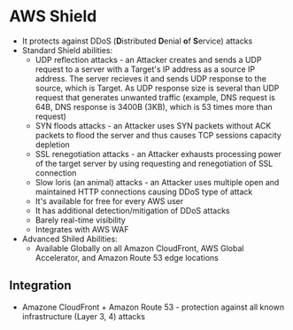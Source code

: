 # AWS Shield

* It protects against DDoS (**D**istributed **D**enial **o**f **S**ervice) attacks
* Standard Shield abilities:
  * UDP reflection attacks - an Attacker creates and sends a UDP request to a server with a Target's IP address as a source IP address. The server recieves it and sends UDP response to the source, which is Target. As UDP response size is several than UDP request that generates unwanted traffic (example, DNS request is 64B, DNS response is 3400B (3KB), which is 53 times more than request)
  * SYN floods attacks - an Attacker uses SYN packets without ACK packets to flood the server and thus causes TCP sessions capacity depletion
  * SSL renegotiation attacks - an Attacker exhausts processing power of the target server by using requesting and renegotiation of SSL connection
  * Slow loris (an animal) attacks - an Attacker uses multiple open and maintained HTTP connections causing DDoS type of attack
  * It's available for free for every AWS user
  * It has additional detection/mitigation of DDoS attacks
  * Barely real-time visibility
  * Integrates with AWS WAF
* Advanced Shiled Abilities:
  * Available Globally on all Amazon CloudFront, AWS Global Accelerator, and Amazon Route 53 edge locations

## Integration

* Amazone CloudFront + Amazon Route 53 - protection against all known infrastructure (Layer 3, 4) attacks
